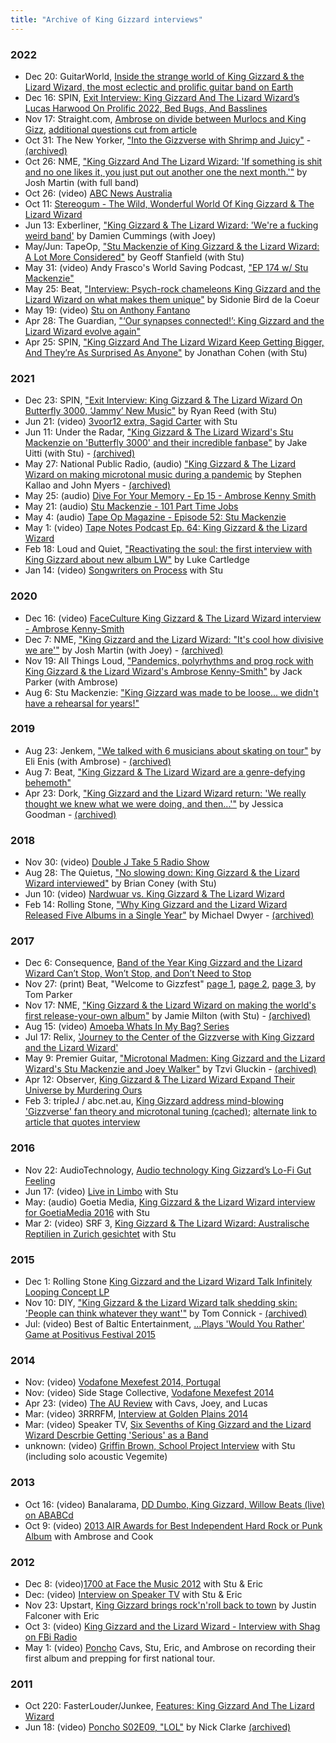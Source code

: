 ```yaml
---
title: "Archive of King Gizzard interviews"
---
```


### 2022

* Dec 20: GuitarWorld, [Inside the strange world of King Gizzard & the Lizard Wizard, the most eclectic and prolific guitar band on Earth](https://www.guitarworld.com/features/king-gizzard-and-the-lizard-wizard-stu-mackenzie-omnium-gatherum)
* Dec 16: SPIN, [Exit Interview: King Gizzard And The Lizard Wizard’s Lucas Harwood On Prolific 2022, Bed Bugs, And Basslines](https://www.spin.com/2022/12/king-gizzard-lucas-harwood-exit-interview/)
* Nov 17: Straight.com, [Ambrose on divide between Murlocs and King Gizz](https://www.straight.com/music/murlocs-bring-it-back-down-to-earth),
  [additional questions cut from article](https://www.reddit.com/r/KGATLW/comments/yxtsso/i_interviewed_amby_heres_the_story/)
* Oct 31: The New Yorker, ["Into the Gizzverse with Shrimp and Juicy"](https://www.newyorker.com/magazine/2022/11/07/into-the-gizzverse-with-shrimp-and-juicy) - [(archived)](https://web.archive.org/web/20230104050548/https://www.newyorker.com/magazine/2022/11/07/into-the-gizzverse-with-shrimp-and-juicy)
* Oct 26: NME, ["King Gizzard And The Lizard Wizard: 'If something is shit and no one likes it, you just put out another one the next month.'"](https://www.nme.com/big-reads/king-gizzard-and-the-lizard-wizard-cover-interview-2022-changes-3335897) by Josh Martin (with full band)
* Oct 26: (video) [ABC News Australia](https://www.youtube.com/watch?v=rxle4toNKHU)
* Oct 11: [Stereogum - The Wild, Wonderful World Of King Gizzard & The Lizard Wizard](https://www.stereogum.com/2202315/king-gizzard-and-the-lizard-wizard-stu-mackenzie/interviews/cover-story/)
* Jun 13: Exberliner, ["King Gizzard & The Lizard Wizard: 'We're a fucking weird band'](https://beat.com.au/interview-psych-rock-chameleons-king-gizzard-and-the-lizard-wizard-on-what-makes-them-unique/) by Damien Cummings (with Joey)
* May/Jun: TapeOp, ["Stu Mackenzie of King Gizzard & the Lizard Wizard: A Lot More Considered"](https://tapeop.com/interviews/149/stu-mackenzie-king-gizzard-amp-lizard-wizard/) by Geoff Stanfield (with Stu)
* May 31: (video) Andy Frasco's World Saving Podcast, ["EP 174 w/ Stu Mackenzie"](https://www.youtube.com/watch?v=aUnZ7iEmDxQ)
* May 25: Beat, ["Interview: Psych-rock chameleons King Gizzard and the Lizard Wizard on what makes them unique"](https://beat.com.au/interview-psych-rock-chameleons-king-gizzard-and-the-lizard-wizard-on-what-makes-them-unique/) by Sidonie Bird de la Coeur
* May 19: (video) [Stu on Anthony Fantano](https://www.youtube.com/watch?v=E8MtjdwLZww)
* Apr 28: The Guardian, ["‘Our synapses connected!’: King Gizzard and the Lizard Wizard evolve again"](https://www.theguardian.com/music/2022/apr/28/our-synapses-connected-king-gizzard-and-the-lizard-wizard-evolve-again)
* Apr 25: SPIN, ["King Gizzard And The Lizard Wizard Keep Getting Bigger, And They’re As Surprised As Anyone"](https://www.spin.com/2022/04/king-gizzard-and-the-lizard-wizard-stu-mckenzie-interview/) by Jonathan Cohen (with Stu)

### 2021

* Dec 23: SPIN, ["Exit Interview: King Gizzard & The Lizard Wizard On Butterfly 3000, ‘Jammy’ New Music"](https://www.spin.com/2021/12/king-gizzard-and-the-lizard-wizard-interview-2021/) by Ryan Reed (with Stu)
* Jun 21: (video) [3voor12 extra, Sagid Carter](https://www.youtube.com/watch?v=WKXDI_INZgs) with Stu
* Jun 11: Under the Radar, ["King Gizzard & The Lizard Wizard's Stu Mackenzie on 'Butterfly 3000' and their incredible fanbase"](https://www.undertheradarmag.com/interviews/king_gizzard_the_lizard_wizards_stu_mackenzie_on_butterfly_3000_and_their_i) by Jake Uitti (with Stu) - [(archived)](https://web.archive.org/web/20230104035348/https://www.undertheradarmag.com/interviews/king_gizzard_the_lizard_wizards_stu_mackenzie_on_butterfly_3000_and_their_i)
* May 27: National Public Radio, (audio) ["King Gizzard & The Lizard Wizard on making microtonal music during a pandemic](https://www.npr.org/2021/05/27/1000902256/king-gizzard-the-lizard-wizard-on-making-microtonal-music-during-a-pandemic) by Stephen Kallao and John Myers - [(archived)](https://web.archive.org/web/20230104033504/https://www.npr.org/2021/05/27/1000902256/king-gizzard-the-lizard-wizard-on-making-microtonal-music-during-a-pandemic)
* May 25: (audio) [Dive For Your Memory - Ep 15 - Ambrose Kenny Smith](https://diveforyourmemory.podbean.com/e/dive-for-your-memory-ep-15-ambrose-kenny-smith/)
* May 21: (audio) [Stu Mackenzie - 101 Part Time Jobs](https://www.youtube.com/watch?v=d7IBZFoDxhk)
* May 4: (audio) [Tape Op Magazine - Episode 52: Stu Mackenzie](https://www.youtube.com/watch?v=tCCNkdWyOXI)
* May 1: (video) [Tape Notes Podcast Ep. 64: King Gizzard & the Lizard Wizard](https://www.youtube.com/watch?v=ODI0x2unT2Q)
* Feb 18: Loud and Quiet, ["Reactivating the soul: the first interview with King Gizzard about new album LW"](https://www.loudandquiet.com/interview/reactivating-the-soul-the-first-interview-with-king-gizzard-about-new-album-lw/) by Luke Cartledge
* Jan 14: (video) [Songwriters on Process](https://www.youtube.com/watch?v=Icnno_Qno1I) with Stu

### 2020

* Dec 16: (video) [FaceCulture King Gizzard & The Lizard Wizard interview - Ambrose Kenny-Smith](https://www.youtube.com/watch?v=hGZ55hxXpMM)
* Dec 7: NME, ["King Gizzard and the Lizard Wizard: "It's cool how divisive we are'"](https://www.nme.com/en_au/features/king-gizzard-and-the-lizard-wizard-album-kg-interview-2020-2833101?amp) by Josh Martin (with Joey) - [(archived)](http://web.archive.org/web/20230104034829/https://www.nme.com/en_au/features/king-gizzard-and-the-lizard-wizard-album-kg-interview-2020-2833101?amp)
* Nov 19: All Things Loud, ["Pandemics, polyrhythms and prog rock with King Gizzard & the Lizard Wizard's Ambrose Kenny-Smith"](https://www.allthingsloud.com/king-gizzard-interview/) by Jack Parker (with Ambrose)
* Aug 6: Stu Mackenzie: ["King Gizzard was made to be loose... we didn't have a rehearsal for years!"](https://www.guitarworld.com/features/stu-mackenzie-king-gizzard-was-made-to-be-loose-we-didnt-have-a-rehearsal-for-years)

### 2019

* Aug 23: Jenkem, ["We talked with 6 musicians about skating on tour"](https://www.jenkemmag.com/home/2019/08/23/talked-6-musicians-skating-tour/) by Eli Enis (with Ambrose) - [(archived)](https://web.archive.org/web/20230104052513/https://www.jenkemmag.com/home/2019/08/23/talked-6-musicians-skating-tour/)
* Aug 7: Beat, ["King Gizzard & The Lizard Wizard are a genre-defying behemoth"](https://beat.com.au/king-gizzard-the-lizard-wizard-are-a-genre-defying-behemoth/)
* Apr 23: Dork, ["King Gizzard and the Lizard Wizard return: 'We really thought we knew what we were doing, and then...'"](https://readdork.com/features/king-gizzard-and-the-lizard-wizard-interview-may19/) by Jessica Goodman - [(archived)](https://web.archive.org/web/20230104050320/https://readdork.com/features/king-gizzard-and-the-lizard-wizard-interview-may19/)

### 2018

* Nov 30: (video) [Double J Take 5 Radio Show](https://www.abc.net.au/radio/programs/take-5/king-gizzard-and-the-lizard-wizard-take-5/10572370)
* Aug 28: The Quietus, ["No slowing down: King Gizzard & the Lizard Wizard interviewed"](https://thequietus.com/articles/25160-king-gizzard-and-the-lizard-wizard-interview) by Brian Coney (with Stu)
* Jun 10: (video) [Nardwuar vs. King Gizzard & The Lizard Wizard](https://www.youtube.com/watch?v=ENCswmcSALI)
* Feb 14: Rolling Stone, ["Why King Gizzard and the Lizard Wizard Released Five Albums in a Single Year"](https://www.rollingstone.com/music/music-features/why-king-gizzard-and-the-lizard-wizard-released-five-albums-in-a-single-year-198057/) by Michael Dwyer - [(archived)](https://web.archive.org/web/20230104052140/https://www.rollingstone.com/music/music-features/why-king-gizzard-and-the-lizard-wizard-released-five-albums-in-a-single-year-198057/)

### 2017

* Dec 6: Consequence, [Band of the Year King Gizzard and the Lizard Wizard Can’t Stop, Won’t Stop, and Don’t Need to Stop](https://consequence.net/2017/12/band-of-the-year-king-gizzard-and-the-lizard-wizard-cant-stop-wont-stop-and-dont-need-to-stop/)
* Nov 27: (print) Beat, "Welcome to Gizzfest" [page 1](https://preview.redd.it/rox0bbpbkbda1.jpg?width=3024&format=pjpg&auto=webp&v=enabled&s=535e49e11002514606802a6e71399c0d0f942091), [page 2](https://preview.redd.it/x4vwuapbkbda1.jpg?width=3024&format=pjpg&auto=webp&v=enabled&s=019eb7f8a76341fd4c7a50681b2bf4e1fd98ffab), [page 3](https://preview.redd.it/brqebbpbkbda1.jpg?width=3024&format=pjpg&auto=webp&v=enabled&s=a3505ddd0670e05db4a78b57c0fab485e6c8c74b), by Tom Parker
* Nov 17: NME, ["King Gizzard & the Lizard Wizard on making the world's first release-your-own album"](https://www.nme.com/features/king-gizzard-lizard-wizard-polygondwanaland-album-interview-2159670) by Jamie Milton (with Stu) - [(archived)](https://web.archive.org/web/20230104051204/https://www.nme.com/features/king-gizzard-lizard-wizard-polygondwanaland-album-interview-2159670)
* Aug 15: (video) [Amoeba Whats In My Bag? Series](https://www.youtube.com/watch?v=e8oexqhDaEo)
* Jul 17: Relix, ['Journey to the Center of the Gizzverse with King Gizzard and the Lizard Wizard'](https://relix.com/articles/detail/journey_to_the_center_of_the_gizzverse_with_king_gizzard_and_the_lizard_wizard/)
* May 9: Premier Guitar, ["Microtonal Madmen: King Gizzard and the Lizard Wizard's Stu Mackenzie and Joey Walker"](https://www.premierguitar.com/artists/microtonal-madmen-king-gizzard-and-the-lizard-wizards-stu-mackenzie-and-joey-walker) by Tzvi Gluckin - [(archived)](https://web.archive.org/web/20230104051942/https://www.premierguitar.com/artists/microtonal-madmen-king-gizzard-and-the-lizard-wizards-stu-mackenzie-and-joey-walker)
* Apr 12: Observer, [King Gizzard & The Lizard Wizard Expand Their Universe by Murdering Ours](https://observer.com/2017/04/king-gizzard-and-the-lizard-wizard-interview/)
* Feb 3: tripleJ / abc.net.au, [King Gizzard address mind-blowing 'Gizzverse' fan theory and microtonal tuning (cached)](https://web.archive.org/web/20170627071826/http://www.abc.net.au:80/triplej/musicnews/s4613979.htm);
  [alternate link to article that quotes interview](https://musicfeeds.com.au/news/king-gizzard-confirm-existence-parallel-gizzverse/)

### 2016

* Nov 22: AudioTechnology, [Audio technology King Gizzard’s Lo-Fi Gut Feeling](https://www.audiotechnology.com/features/king-gizzards-lo-fi-gut-feeling)
* Jun 17: (video) [Live in Limbo](https://www.youtube.com/watch?v=8hW_OeSrLQA) with Stu
* May: (audio) Goetia Media, [King Gizzard & the Lizard Wizard interview for GoetiaMedia 2016](https://www.youtube.com/watch?v=YcSCJgkAg3o) with Stu
* Mar 2: (video) SRF 3, [King Gizzard & The Lizard Wizard: Australische Reptilien in Zurich gesichtet](https://www.youtube.com/watch?v=nPBDcgNw6Pc) with Stu

### 2015

* Dec 1: Rolling Stone [King Gizzard and the Lizard Wizard Talk Infinitely Looping Concept LP](https://www.rollingstone.com/music/music-features/king-gizzard-and-the-lizard-wizard-talk-infinitely-looping-concept-lp-187873/)
* Nov 10: DIY, ["King Gizzard & the Lizard Wizard talk shedding skin: 'People can think whatever they want'"](https://diymag.com/interview/king-gizzard-and-the-lizard-wizard-interview-2015-paper-mache-dream-balloon) by Tom Connick - [(archived)](https://web.archive.org/web/20230104052938/https://diymag.com/interview/king-gizzard-and-the-lizard-wizard-interview-2015-paper-mache-dream-balloon)
* Jul: (video) Best of Baltic Entertainment, [...Plays 'Would You Rather' Game at Positivus Festival 2015](https://www.youtube.com/watch?v=ZW03AAEYaiQ&t=43s)

### 2014

* Nov: (video) [Vodafone Mexefest 2014, Portugal](https://www.youtube.com/watch?v=8604AT8aAhk)
* Nov: (video) Side Stage Collective, [Vodafone Mexefest 2014](https://www.youtube.com/watch?v=FAXgfld3MEM)
* Apr 23: (video) [The AU Review](https://www.youtube.com/watch?v=MCpKYmrNIlg) with Cavs, Joey, and Lucas
* Mar: (video) 3RRRFM, [Interview at Golden Plains 2014](https://www.youtube.com/watch?v=gsCD9KlLcDk)
* Mar: (video) Speaker TV, [Six Sevenths of King Gizzard and the Lizard Wizard Descrbie Getting 'Serious' as a Band](https://www.youtube.com/watch?v=VGP5xFp0U2c)
* unknown: (video) [Griffin Brown, School Project Interview](https://www.youtube.com/watch?v=PuL45bLHEWI) with Stu (including solo acoustic Vegemite)

### 2013

* Oct 16: (video) Banalarama, [DD Dumbo, King Gizzard, Willow Beats (live) on ABABCd](https://youtu.be/MPk4viiXIUU?t=691)
* Oct 9: (video) [2013 AIR Awards for Best Independent Hard Rock or Punk Album](https://www.youtube.com/watch?v=Sf1M4Sl6TyY) with Ambrose and Cook

### 2012 

* Dec 8: (video)[1700 at Face the Music 2012](https://www.youtube.com/watch?v=z6ZnE5pwPqw) with Stu & Eric
* Dec: (video) [Interview on Speaker TV](https://www.youtube.com/watch?v=QIJgqO6MKO4) with Stu & Eric
* Nov 23: Upstart, [King Gizzard brings rock'n'roll back to town](https://www.upstart.net.au/king-gizzard-brings-rocknroll-back-to-town/) by Justin Falconer with Eric
* Oct 3: (video) [King Gizzard and the Lizard Wizard - Interview with Shag on FBi Radio](https://www.youtube.com/watch?v=azuedaRzLzs)
* May 1: (video) [Poncho](https://www.youtube.com/watch?v=LdcVrR8Fh1Q) Cavs, Stu, Eric, and Ambrose on recording their first album and prepping for first national tour.

### 2011

* Oct 220: FasterLouder/Junkee, [Features: King Gizzard And The Lizard Wizard](https://web.archive.org/web/20160322110642/http://fasterlouder.junkee.com/king-gizzard-and-the-lizard-wizard/823749)
* Jun 18: (video) [Poncho S02E09, "LOL"](https://www.youtube.com/watch?v=gsLDMnFErOA) by Nick Clarke [(archived)](http://web.archive.org/web/20130928131241/http://www.poncho.tv/eps_s02e09.php)
